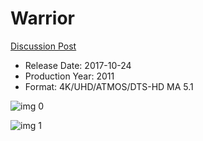 # Warrior

[Discussion Post](https://www.avsforum.com/threads/bass-eq-for-filtered-movies.2995212/post-58153780)

* Release Date: 2017-10-24
* Production Year: 2011
* Format: 4K/UHD/ATMOS/DTS-HD MA 5.1

![img 0](https://i.imgur.com/YnWIZWV.jpg)

![img 1](https://i.imgur.com/Cc01H82.jpg)

